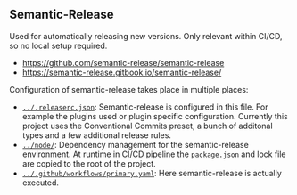 ## Semantic-Release

Used for automatically releasing new versions. Only relevant within CI/CD, so no
local setup required.

- <https://github.com/semantic-release/semantic-release>
- <https://semantic-release.gitbook.io/semantic-release/>

Configuration of semantic-release takes place in multiple places:

- [`../.releaserc.json`](../.releaserc.json): Semantic-release is configured in this
  file. For example the plugins used or plugin specific configuration. Currently
  this project uses the Conventional Commits preset, a bunch of additonal types
  and a few additional release rules.
- [`../node/`](../node/): Dependency management for the semantic-release
  environment. At runtime in CI/CD pipeline the `package.json` and lock file are
  copied to the root of the project.
- [`../.github/workflows/primary.yaml`](../.github/workflows/primary.yaml):
  Here semantic-release is actually executed.
